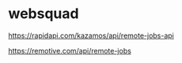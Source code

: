 # websquad


https://rapidapi.com/kazamos/api/remote-jobs-api

https://remotive.com/api/remote-jobs
